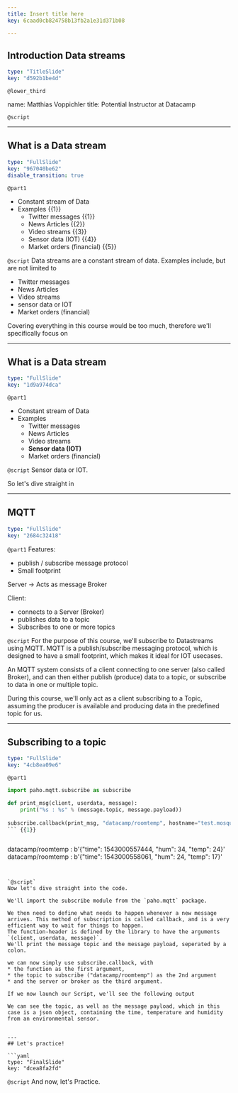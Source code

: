 ```yaml
---
title: Insert title here
key: 6caad0cb824758b13fb2a1e31d371b08

---
```

## Introduction Data streams

```yaml
type: "TitleSlide"
key: "d592b1be4d"
```

`@lower_third`

name: Matthias Voppichler
title: Potential Instructor at Datacamp


`@script`



---
## What is a Data stream

```yaml
type: "FullSlide"
key: "967040be62"
disable_transition: true
```

`@part1`
* Constant stream of Data
* Examples {{1}}
  * Twitter messages {{1}}
  * News Articles {{2}}
  * Video streams {{3}}
  * Sensor data (IOT) {{4}}
  * Market orders (financial) {{5}}


`@script`
Data streams are a constant stream of data.
Examples include, but are not limited to
  * Twitter messages
  * News Articles
  * Video streams
  * sensor data or IOT
  * Market orders (financial)

Covering everything in this course would be too much, therefore we'll specifically focus on


---
## What is a Data stream

```yaml
type: "FullSlide"
key: "1d9a974dca"
```

`@part1`
* Constant stream of Data
* Examples
  * Twitter messages
  * News Articles
  * Video streams
  * **Sensor data (IOT)**
  * Market orders (financial)


`@script`
Sensor data or IOT. 

So let's dive straight in


---
## MQTT

```yaml
type: "FullSlide"
key: "2684c32418"
```

`@part1`
Features: 
* publish / subscribe message protocol
* Small footprint

Server -> Acts as message Broker

Client: 
* connects to a Server (Broker)
* publishes data to a topic
* Subscribes to one or more topics


`@script`
For the purpose of this course, we'll subscribe to Datastreams using MQTT.
MQTT is a publish/subscribe messaging protocol, which is designed to have a small footprint, which makes it ideal for IOT usecases.

An MQTT system consists of a client connecting to one server (also called Broker), and can then either publish (produce) data to a topic, or subscribe to data in one or multiple topic.

During this course, we'll only act as a client subscribing to a Topic, assuming the producer is available and producing data in the predefined topic for us.


---
## Subscribing to a topic

```yaml
type: "FullSlide"
key: "4cb8ea09e6"
```

`@part1`
``` python
import paho.mqtt.subscribe as subscribe

def print_msg(client, userdata, message):
    print("%s : %s" % (message.topic, message.payload))
        
subscribe.callback(print_msg, "datacamp/roomtemp", hostname="test.mosquitto.org")
``` {{1}}



```
datacamp/roomtemp : b'{"time": 1543000557444, "hum": 34, "temp": 24}'
datacamp/roomtemp : b'{"time": 1543000558061, "hum": 24, "temp": 17}'
``` {{2}}


`@script`
Now let's dive straight into the code.

We'll import the subscribe module from the `paho.mqtt` package.

We then need to define what needs to happen whenever a new message arrives. This method of subscription is called callback, and is a very efficient way to wait for things to happen.
The function-header is defined by the library to have the arguments `(client, userdata, message)`.
We'll print the message topic and the message payload, seperated by a colon.

we can now simply use subscribe.callback, with 
* the function as the first argument, 
* the topic to subscribe ("datacamp/roomtemp") as the 2nd argument
* and the server or broker as the third argument.

If we now launch our Script, we'll see the following output

We can see the topic, as well as the message payload, which in this case is a json object, containing the time, temperature and humidity from an environmental sensor.


---
## Let's practice!

```yaml
type: "FinalSlide"
key: "dcea8fa2fd"
```

`@script`
And now, let's Practice.

